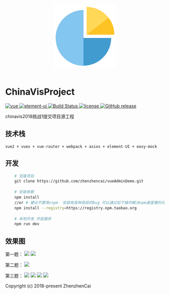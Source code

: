 <p align="center">
  <br>
  <img width="200" src="./logo.png" alt="logo">
  <br>
  <br>
</p>


# ChinaVisProject

<p align="left">
  <a href="https://github.com/vuejs/vue">
    <img src="https://img.shields.io/badge/vue-2.5.10-brightgreen.svg" alt="vue">
  </a>
  <a href="https://github.com/ElemeFE/element">
    <img src="https://img.shields.io/badge/element--ui-2.0.8-brightgreen.svg" alt="element-ui">
  </a>
  <a href="https://travis-ci.org/PanJiaChen/vue-element-admin" rel="nofollow">
    <img src="https://travis-ci.org/PanJiaChen/vue-element-admin.svg?branch=master" alt="Build Status">
  </a>
  <a href="https://github.com/PanJiaChen/vue-element-admin/blob/master/LICENSE">
    <img src="https://img.shields.io/github/license/mashape/apistatus.svg" alt="license">
  </a>
  <a href="https://github.com/PanJiaChen/vue-element-admin/releases">
    <img src="https://img.shields.io/github/release/PanJiaChen/vue-element-admin.svg" alt="GitHub release">
  </a>
</p>
 chinavis2018挑战1提交项目源工程
   
## 技术栈
    vue2 + vuex + vue-router + webpack + axios + element-UI + easy-mock


## 开发
```bash
    # 克隆项目
    git clone https://github.com/zhenzhencai/vueAdminDemo.git

    # 安装依赖
    npm install
    //or # 建议不要用cnpm  安装有各种诡异的bug 可以通过如下操作解决npm速度慢的问题
    npm install --registry=https://registry.npm.taobao.org

    # 本地开发 开启服务
    npm run dev
```


## 效果图
第一题：
![](https://github.com/zhenzhencai/ChinaVisProject/blob/master/IMG/001.jpg)
![](https://github.com/zhenzhencai/ChinaVisProject/blob/master/IMG/002.jpg)


第二题：
![](https://github.com/zhenzhencai/ChinaVisProject/blob/master/IMG/003.jpg)


第三题：
![](https://github.com/zhenzhencai/ChinaVisProject/blob/master/IMG/004.jpg)
![](https://github.com/zhenzhencai/ChinaVisProject/blob/master/IMG/005.jpg)
![](https://github.com/zhenzhencai/ChinaVisProject/blob/master/IMG/006.jpg)
![](https://github.com/zhenzhencai/ChinaVisProject/blob/master/IMG/007.jpg)

Copyright (c) 2018-present ZhenzhenCai
